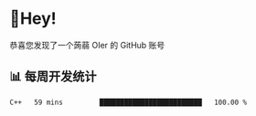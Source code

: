 # 👋Hey!
恭喜您发现了一个蒟蒻 OIer 的 GitHub 账号

## 📊 每周开发统计
<!--START_SECTION:waka-->
```text
C++   59 mins         █████████████████████████   100.00 % 
```
<!--END_SECTION:waka-->
